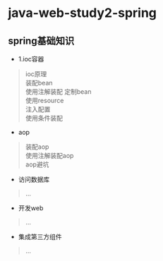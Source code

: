 # java-web-study2-spring

## spring基础知识
* 1.ioc容器
>ioc原理  
装配bean  
使用注解装配
定制bean  
使用resource  
注入配置  
使用条件装配

* aop
>装配aop  
使用注解装配aop  
aop避坑

* 访问数据库
>...
* 开发web
>...
* 集成第三方组件
>...
